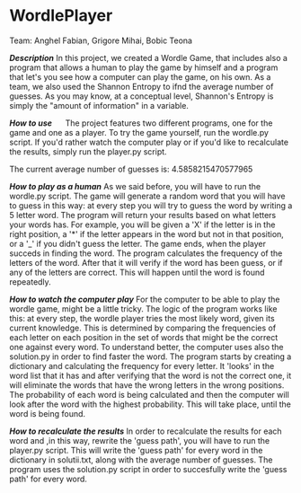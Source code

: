 # WordlePlayer
Team: Anghel Fabian, Grigore Mihai, Bobic Teona

***Description***
In this project, we created a Wordle Game, that includes also a program that allows a human to play the game by himself and a program that let's you see how a computer can play the game, on his own. As a team, we also used the Shannon Entropy to ifnd the average number of guesses. As you may know, at a conceptual level, Shannon's Entropy is simply the "amount of information" in a variable.

***How to use***
&nbsp;&nbsp;&nbsp;&nbsp; The project features two different programs, one for the game and one as a player. To try the game yourself, run the wordle.py script. If you'd rather watch the computer play or if you'd like to recalculate the results, simply run the player.py script. 

The current average number of guesses is: 4.5858215470577965

***How to play as a human***
As we said before, you will have to run the wordle.py script. The game will generate a random word that you will have to guess in this way: at every step you will try to guess the word by writing a 5 letter word. The program will return your results based on what letters your words has. For example, you will be given a 'X' if the letter is in the right position, a '*' if the letter appears in the word but not in that position, or a '_' if you didn't guess the letter. The game ends, when the player succeds in finding the word.
The program calculates the frequency of the letters of the word. After that it will verify if the word has been guess, or if any of the letters are correct. This will happen until the word is found repeatedly.

***How to watch the computer play***
For the computer to be able to play the wordle game, might be a little tricky. The logic of the program works like this: at every step, the wordle player tries the most likely word, given its current knowledge. This is determined by comparing the frequencies of each letter on each position in the set of words that might be the correct one against every word. To understand better, the computer uses also the solution.py in order to find faster the word. 
The program starts by creating a dictionary and calculating the frequency for every letter. It 'looks' in the word list that it has and after verifying that the word is not the correct one, it will eliminate the words that have the wrong letters in the wrong positions. The probability of each word is being calculated and then the computer will look after the word with the highest probability. This will take place, until the word is being found. 

***How to recalculate the results***
In order to recalculate the results for each word and ,in this way, rewrite the 'guess path', you will have to run the player.py script. This will write the 'guess path' for every word in the dictionary in solutii.txt, along with the average number of guesses. The program uses the solution.py script in order to succesfully write the 'guess path' for every word.



